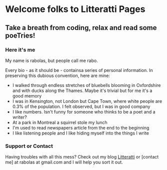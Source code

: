 # Welcome folks to Litteratti Pages

## Take a breath from coding, relax and read some poeTries!

### Here it's me

My name is rabolas, but people call me rabo.

Every bio - as it should be - containsa series of personal information.
In preserving this dubious convention, here are mine:

 - I walked through endless stretches of bluebells blooming in Oxfordshire and with ducks along the Thames. Maybe it's trivial but for me it's a good memory
- I was in Kensington, not London but Cape Town, where white people are 0.3% of the population. I felt observed, but I was in good company
- I like numbers. Isn't funny for someone who thinks to be a poet and a writer?
- At a park in Montreal a squirrel stole my lunch
- I'm used to read newspapers article from the end to the beginning
- I like listening people and I like hiding myself into the things I write

### Support or Contact

Having troubles with all this mess? Check out my blog [Litteratti](http://litteratti.wordpress.com/) or [contact me] at rabolas at gmail.com and I will help you sort it out.
